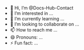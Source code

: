 - 👋 Hi, I’m @Docs-Hub-Contact
- 👀 I’m interested in ...
- 🌱 I’m currently learning ...
- 💞️ I’m looking to collaborate on ...
- 📫 How to reach me ...
- 😄 Pronouns: ...
- ⚡ Fun fact: ...

<!---
Docs-Hub-Contact/Docs-Hub-Contact is a ✨ special ✨ repository because its `README.md` (this file) appears on your GitHub profile.
You can click the Preview link to take a look at your changes.
--->
